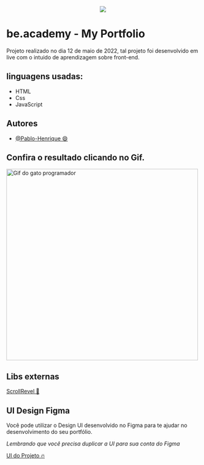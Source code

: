 <p align="center">
   <img src="https://www.beacademy.com.br/wp-content/uploads/2019/11/Logo-Topo.png" /> 
</p>

# be.academy - My Portfolio

Projeto realizado no dia 12 de maio de 2022, tal projeto foi desenvolvido em live com o intuido de aprendizagem sobre front-end.

## linguagens usadas:

- HTML
- Css
- JavaScript

## Autores

- [@Pablo-Henrique 😄](https://github.com/Pablohenrique2)

## Confira o resultado clicando no Gif.

<a href="https://pablohenrique2.github.io/beacademy-devstart-frontend-myportfolio/" target="_blank" >
<img style="width: 500px;" src="https://miro.medium.com/max/919/1*T9C-TKihCSISWo6IfMeOoQ.gif" alt="Gif do gato programador"></a>

## Libs externas

[ScrollRevel 🚀](https://scrollrevealjs.org/)

## UI Design Figma

Você pode utilizar o Design UI desenvolvido no Figma para te ajudar no desenvolvimento do seu portfólio.

_Lembrando que você precisa duplicar a UI para sua conta do Figma_

[UI do Projeto 🔥](https://www.figma.com/file/cORQUmT2QxFhV1IFQRmVeL/Portf%C3%B3lio-be.academy?node-id=12%3A6)
